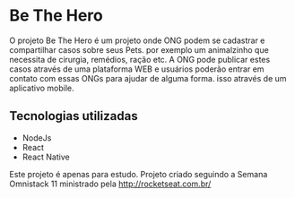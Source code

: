 # Be The Hero
O projeto Be The Hero é um projeto onde ONG podem se cadastrar e compartilhar
casos sobre seus Pets. por exemplo um animalzinho que necessita de cirurgia, 
remédios, ração etc. 
A ONG pode publicar estes casos através de uma plataforma WEB 
e usuários poderão entrar em contato com essas ONGs para ajudar 
de alguma forma. isso através de um aplicativo mobile.

## Tecnologias utilizadas
 - NodeJs
 - React
 - React Native

Este projeto é apenas para estudo.
Projeto criado seguindo a Semana Omnistack 11 ministrado pela http://rocketseat.com.br/ 
